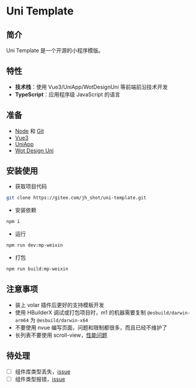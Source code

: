 # Uni Template

## 简介

Uni Template 是一个开源的小程序模版。

## 特性

- **技术栈**：使用 Vue3/UniApp/WotDesignUni 等前端前沿技术开发
- **TypeScript**：应用程序级 JavaScript 的语言

## 准备

- [Node](http://nodejs.org/) 和 [Git](https://git-scm.com/)
- [Vue3](https://v3.cn.vuejs.org/guide/introduction.html)
- [UniApp](https://uniapp.dcloud.io/)
- [Wot Design Uni](https://wot-design-uni.gitee.io/)

## 安装使用

- 获取项目代码

```bash
git clone https://gitee.com/jh_shot/uni-template.git
```

- 安装依赖

```bash
npm i
```

- 运行

```bash
npm run dev:mp-weixin
```

- 打包

```bash
npm run build:mp-weixin
```

## 注意事项

- 装上 volar 插件后更好的支持模板开发
- 使用 HBuilderX 调试或打包项目时，m1 的机器需要复制 `@esbuild/darwin-arm64` 为 `@esbuild/darwin-x64`
- 不要使用 nvue 编写页面，问题和限制都很多，而且已经不维护了
- 长列表不要使用 scroll-view，[性能问题](https://uniapp.dcloud.net.cn/component/scroll-view.html#webviewtips)

## 待处理

- [ ] 组件库类型丢失，[issue](https://github.com/Moonofweisheng/wot-design-uni/issues/420)
- [ ] 组件类型报错，[issue](https://github.com/uni-helper/uni-types/issues/9)
